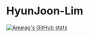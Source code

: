 # HyunJoon-Lim

[![Anurag's GitHub stats](https://github-readme-stats.vercel.app/api?username=jungking&count_private=true&?theme=tokyonight)](https://github.com/anuraghazra/github-readme-stats)
